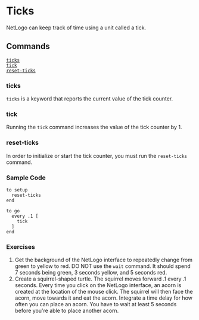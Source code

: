 # Ticks
NetLogo can keep track of time using a unit called a tick.

## Commands
[`ticks`](#ticks) <br/>
[`tick`](#tick) <br/>
[`reset-ticks`](#reset-ticks)

### ticks
`ticks` is a keyword that reports the current value of the tick counter.

### tick
Running the `tick` command increases the value of the tick counter by 1.

### reset-ticks
In order to initialize or start the tick counter, you must run the `reset-ticks` command.

### Sample Code
```
to setup
  reset-ticks
end

to go
  every .1 [
    tick
  ]
end
```

### Exercises
1. Get the background of the NetLogo interface to repeatedly change from green to yellow to red. DO NOT use the `wait` command. It should spend 7 seconds being green, 3 seconds yellow, and 5 seconds red.
2. Create a squirrel-shaped turtle. The squirrel moves forward .1 every .1 seconds. Every time you click on the NetLogo interface, an acorn is created at the location of the mouse click. The squirrel will then face the acorn, move towards it and eat the acorn. Integrate a time delay for how often you can place an acorn. You have to wait at least 5 seconds before you're able to place another acorn.
